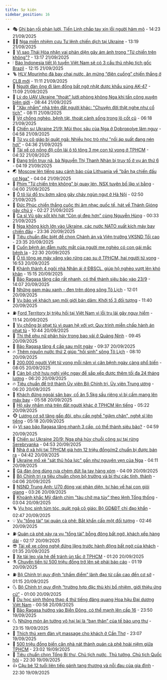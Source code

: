 ```yaml
---
title: Sự kiện
sidebar_position: 16
---
```


<!-- dantri-su-kien:START -->
- 🎭 [Ghi bàn rồi phản lưới, Tiến Linh chắp tay xin lỗi người hâm mộ](https://dantri.com.vn/the-thao/ghi-ban-roi-phan-luoi-tien-linh-chap-tay-xin-loi-nguoi-ham-mo-20250921205602479.htm) - 14:23 21/09/2025
- 👨‍🏫 [Nga miễn nhiệm cựu Tư lệnh chiến dịch tại Ukraine](https://dantri.com.vn/the-gioi/nga-mien-nhiem-cuu-tu-lenh-chien-dich-tai-ukraine-20250921181246528.htm) - 13:19 21/09/2025
- 🌮 [Vì sao Thái Hòa nhận vai phản diện gây ám ảnh trong &quot;Tử chiến trên không&quot;?](https://dantri.com.vn/giai-tri/vi-sao-thai-hoa-nhan-vai-phan-dien-gay-am-anh-trong-tu-chien-tren-khong-20250921143421206.htm) - 13:17 21/09/2025
- 🕯 [Báo Indonesia tiết lộ tuyển Việt Nam sẽ có 3 cầu thủ nhập tịch gốc Brazil](https://dantri.com.vn/the-thao/bao-indonesia-tiet-lo-tuyen-viet-nam-se-co-3-cau-thu-nhap-tich-goc-brazil-20250921184236450.htm) - 12:15 21/09/2025
- 🪜 [HLV Mourinho đá bay chai nước, ăn mừng “điên cuồng” chiến thắng ở CLB mới](https://dantri.com.vn/the-thao/hlv-mourinho-da-bay-chai-nuoc-an-mung-dien-cuong-chien-thang-o-clb-moi-20250921181039849.htm) - 11:11 21/09/2025
- 🐘 [Người đàn ông đi làm đồng bất ngờ nhặt được khẩu súng AK-47](https://dantri.com.vn/thoi-su/nguoi-dan-ong-di-lam-dong-bat-ngo-nhat-duoc-khau-sung-ak-47-20250921173953679.htm) - 11:09 21/09/2025
- 🤔 [Lý do UAV Ukraine &quot;thoát&quot; lưới phòng không Nga khi tấn công xuyên biên giới](https://dantri.com.vn/the-gioi/ly-do-uav-ukraine-thoat-luoi-phong-khong-nga-khi-tan-cong-xuyen-bien-gioi-20250921153600867.htm) - 08:44 21/09/2025
- 🧠 [&quot;Xây nhầm&quot; nhà trên đất người khác: &quot;Chuyện đời thật nghe như cổ tích&quot;](https://dantri.com.vn/ban-doc/xay-nham-nha-tren-dat-nguoi-khac-chuyen-doi-that-nghe-nhu-co-tich-20250921105506589.htm) - 08:11 21/09/2025
- 📝 [Vợ chồng nghèo, bệnh tật, thoát cảnh sống trong lô cốt cũ](https://dantri.com.vn/tam-long-nhan-ai/vo-chong-ngheo-benh-tat-thoat-canh-song-trong-lo-cot-cu-20250921092529280.htm) - 06:18 21/09/2025
- 🦏 [Chiến sự Ukraine 21/9: Mũi thọc sâu của Nga ở Dobropolye lâm nguy](https://dantri.com.vn/the-gioi/chien-su-ukraine-219-mui-thoc-sau-cua-nga-o-dobropolye-lam-nguy-20250921113029412.htm) - 04:58 21/09/2025
- 🥰 [Từ vụ cô giáo bị quật ngã: Nhiều học trò như &quot;nồi áp suất đang nén hơi&quot;](https://dantri.com.vn/giao-duc/tu-vu-co-giao-bi-quat-nga-nhieu-hoc-tro-nhu-noi-ap-suat-dang-nen-hoi-20250921101927415.htm) - 04:36 21/09/2025
- 🤗 [Tài xế có nồng độ cồn lái ô tô tông 3 mẹ con tử vong ở TPHCM](https://dantri.com.vn/thoi-su/tai-xe-co-nong-do-con-lai-o-to-tong-3-me-con-tu-vong-o-tphcm-20250921111217607.htm) - 04:32 21/09/2025
- 🌈 [Đang trốn truy nã, bà Nguyễn Thị Thanh Nhàn bị truy tố ở vụ án thứ 6](https://dantri.com.vn/phap-luat/dang-tron-truy-na-ba-nguyen-thi-thanh-nhan-bi-truy-to-o-vu-an-thu-6-20250921105118286.htm) - 04:19 21/09/2025
- 🌏 [Moscow lên tiếng sau cảnh báo của Lithuania về &quot;bắn hạ chiến đấu cơ Nga&quot;](https://dantri.com.vn/the-gioi/moscow-len-tieng-sau-canh-bao-cua-lithuania-ve-ban-ha-chien-dau-co-nga-20250921104843803.htm) - 04:04 21/09/2025
- 💄 [Phim &quot;Tử chiến trên không&quot; bị quay lén, NSX tuyên bố lập vi bằng](https://dantri.com.vn/giai-tri/phim-tu-chien-tren-khong-bi-quay-len-nsx-tuyen-bo-lap-vi-bang-20250921100528077.htm) - 04:00 21/09/2025
- 👺 [Ô tô lùi đổ trụ bơm xăng gây cháy ngùn ngụt ở Hà Nội](https://dantri.com.vn/thoi-su/o-to-lui-do-tru-bom-xang-gay-chay-ngun-ngut-o-ha-noi-20250921094316921.htm) - 02:50 21/09/2025
- 👹 [Đức Phúc chiến thắng cuộc thi âm nhạc quốc tế, hát về Thánh Gióng gây chú ý](https://dantri.com.vn/giai-tri/duc-phuc-chien-thang-cuoc-thi-am-nhac-quoc-te-hat-ve-thanh-giong-gay-chu-y-20250921083146311.htm) - 02:27 21/09/2025
- 🌊 [Ca sĩ Vũ gây sốt khi hát “Còn gì đẹp hơn” cùng Nguyễn Hùng](https://dantri.com.vn/giai-tri/ca-si-vu-gay-sot-khi-hat-con-gi-dep-hon-cung-nguyen-hung-20250921071335221.htm) - 00:33 21/09/2025
- 🤠 [Nga không kích lớn vào Ukraine, các nước NATO xuất kích máy bay chiến đấu](https://dantri.com.vn/the-gioi/nga-khong-kich-lon-vao-ukraine-cac-nuoc-nato-xuat-kich-may-bay-chien-dau-20250921063425198.htm) - 23:36 20/09/2025
- 🎊 [Tiêu chuẩn đặc biệt để chọn Chánh án và Viện trưởng VKSND Tối cao](https://dantri.com.vn/thoi-su/tieu-chuan-dac-biet-de-chon-chanh-an-va-vien-truong-vksnd-toi-cao-20250920114716862.htm) - 23:35 20/09/2025
- 🐘 [Cuốn bệnh án đẫm nước mắt của người mẹ nghèo có con gái mắc bệnh lạ](https://dantri.com.vn/tam-long-nhan-ai/cuon-benh-an-dam-nuoc-mat-cua-nguoi-me-ngheo-co-con-gai-mac-benh-la-20250920163905239.htm) - 22:30 20/09/2025
- 💂 [Ô tô tông xe máy văng vào rừng cao su ở TPHCM, hai người tử vong](https://dantri.com.vn/thoi-su/o-to-tong-xe-may-vang-vao-rung-cao-su-o-tphcm-hai-nguoi-tu-vong-20250920234912780.htm) - 16:53 20/09/2025
- 👹 [Khánh thành 4 ngôi nhà Nhân ái ở ĐBSCL, giúp hộ nghèo vượt lên khó khăn](https://dantri.com.vn/tam-long-nhan-ai/khanh-thanh-4-ngoi-nha-nhan-ai-o-dbscl-giup-ho-ngheo-vuot-len-kho-khan-20250920102144913.htm) - 15:15 20/09/2025
- 🦒 [Bão Ragasa tăng cấp rất nhanh, có thể thành siêu bão vào 23/9](https://dantri.com.vn/thoi-su/bao-ragasa-tang-cap-rat-nhanh-co-the-thanh-sieu-bao-vao-239-20250920204026512.htm) - 14:07 20/09/2025
- 🗽 [Những gam màu xanh - đen trên dòng sông Tô Lịch](https://dantri.com.vn/thoi-su/nhung-gam-mau-xanh-den-tren-dong-song-to-lich-20250920181926049.htm) - 12:01 20/09/2025
- 💄 [Vụ bảo vệ khách sạn môi giới bán dâm: Khởi tố 3 đối tượng](https://dantri.com.vn/phap-luat/vu-bao-ve-khach-san-moi-gioi-ban-dam-khoi-to-3-doi-tuong-20250920172219362.htm) - 11:40 20/09/2025
- ⛽️ [Ford Territory bị triệu hồi tại Việt Nam vì lỗi trụ lái gây nguy hiểm](https://dantri.com.vn/o-to-xe-may/ford-territory-bi-trieu-hoi-tai-viet-nam-vi-loi-tru-lai-gay-nguy-hiem-20250920165453117.htm) - 11:14 20/09/2025
- 🥷 [Vụ chồng bị phạt tù vì quan hệ với vợ: Quy trình miễn chấp hành án phạt tù](https://dantri.com.vn/phap-luat/vu-chong-bi-phat-tu-vi-quan-he-voi-vo-quy-trinh-mien-chap-hanh-an-phat-tu-20250920170818864.htm) - 10:44 20/09/2025
- 🤖 [Thi thể phụ nữ phân hủy trong bao vải ở Quảng Ninh](https://dantri.com.vn/phap-luat/thi-the-phu-nu-phan-huy-trong-bao-vai-o-quang-ninh-20250920160513599.htm) - 09:45 20/09/2025
- 🌊 [Bão Ragasa tăng 4 cấp sau một ngày](https://dantri.com.vn/thoi-su/bao-ragasa-tang-4-cap-sau-mot-ngay-20250920162617400.htm) - 09:37 20/09/2025
- 🔥 [Thêm nguồn nước thứ 2 giúp &quot;hồi sinh&quot; sông Tô Lịch](https://dantri.com.vn/thoi-su/them-nguon-nuoc-thu-2-giup-hoi-sinh-song-to-lich-20250920144124182.htm) - 08:10 20/09/2025
- 🦏 [200.000 người Việt tử vong mỗi năm vì căn bệnh ngày càng phổ biến](https://dantri.com.vn/suc-khoe/200000-nguoi-viet-tu-vong-moi-nam-vi-can-benh-ngay-cang-pho-bien-20250920150224496.htm) - 08:05 20/09/2025
- 🐘 [Cán bộ chờ hưu nghỉ việc ngay để sắp xếp được thêm tối đa 24 tháng lương](https://dantri.com.vn/noi-vu/can-bo-cho-huu-nghi-viec-ngay-de-sap-xep-duoc-them-toi-da-24-thang-luong-20250920095724097.htm) - 06:20 20/09/2025
- 🔥 [Tiêu chuẩn để trở thành Ủy viên Bộ Chính trị, Ủy viên Trung ương](https://dantri.com.vn/thoi-su/tieu-chuan-de-tro-thanh-uy-vien-bo-chinh-tri-uy-vien-trung-uong-20250920092648353.htm) - 06:20 20/09/2025
- 💼 [Khách đứng ngoài sân bay, cố ăn 5,5kg sầu riêng vì bị cấm mang lên máy bay](https://dantri.com.vn/doi-song/khach-dung-ngoai-san-bay-co-an-55kg-sau-rieng-vi-bi-cam-mang-len-may-bay-20250920122454647.htm) - 05:58 20/09/2025
- 🚀 [Hộ xây nhầm nhà trên đất người khác ở TPHCM lên tiếng](https://dantri.com.vn/thoi-su/ho-xay-nham-nha-tren-dat-nguoi-khac-o-tphcm-len-tieng-20250920120218506.htm) - 05:22 20/09/2025
- 🐵 [Lương cơ sở tăng gấp đôi, phụ cấp nghề &quot;giậm chân&quot;, nghệ sĩ lên tiếng](https://dantri.com.vn/lao-dong-viec-lam/luong-co-so-tang-gap-doi-phu-cap-nghe-giam-chan-nghe-si-len-tieng-20250919095300663.htm) - 05:18 20/09/2025
- 👍 [Vì sao bão Ragasa tăng nhanh 3 cấp, có thể thành siêu bão?](https://dantri.com.vn/thoi-su/vi-sao-bao-ragasa-tang-nhanh-3-cap-co-the-thanh-sieu-bao-20250920114902683.htm) - 04:59 20/09/2025
- 🚦 [Chiến sự Ukraine 20/9: Nga phá hủy chuỗi công sự tại rừng Serebryanka](https://dantri.com.vn/the-gioi/chien-su-ukraine-209-nga-pha-huy-chuoi-cong-su-tai-rung-serebryanka-20250920113137550.htm) - 04:53 20/09/2025
- 🥸 [Nhà ở xã hội tại TPHCM giá hơn 12 triệu đồng/m2 chuẩn bị được bán ra](https://dantri.com.vn/bat-dong-san/nha-o-xa-hoi-tai-tphcm-gia-hon-12-trieu-dongm2-chuan-bi-duoc-ban-ra-20250920102236572.htm) - 04:42 20/09/2025
- 🥷 [Ukraine mổ xẻ &quot;sát thủ hỏa lực&quot; gần như nguyên vẹn của Nga](https://dantri.com.vn/the-gioi/ukraine-mo-xe-sat-thu-hoa-luc-gan-nhu-nguyen-ven-cua-nga-20250920105726111.htm) - 04:11 20/09/2025
- 🤡 [Gã đàn ông dùng rựa chém đứt lìa tay hàng xóm](https://dantri.com.vn/phap-luat/ga-dan-ong-dung-rua-chem-dut-lia-tay-hang-xom-20250920103953034.htm) - 04:09 20/09/2025
- 🥳 [Bộ Chính trị ra tiêu chuẩn chọn bộ trưởng và bí thư các tỉnh, thành](https://dantri.com.vn/thoi-su/bo-chinh-tri-ra-tieu-chuan-chon-bo-truong-va-bi-thu-cac-tinh-thanh-20250920104557117.htm) - 04:06 20/09/2025
- 🤩 [NSND Trung Anh: U70 đóng vai phản diện, tự hào về hai con giỏi giang](https://dantri.com.vn/giai-tri/nsnd-trung-anh-u70-dong-vai-phan-dien-tu-hao-ve-hai-con-gioi-giang-20250920100030698.htm) - 03:26 20/09/2025
- 🎡 [Khoảnh khắc Mỹ đánh chìm &quot;tàu chở ma túy&quot; theo lệnh Tổng thống](https://dantri.com.vn/the-gioi/khoanh-khac-my-danh-chim-tau-cho-ma-tuy-theo-lenh-tong-thong-20250920074913959.htm) - 03:04 20/09/2025
- 🪜 [Vụ học sinh túm tóc, quật ngã cô giáo: Bộ GD&amp;ĐT chỉ đạo khẩn](https://dantri.com.vn/giao-duc/vu-hoc-sinh-tum-toc-quat-nga-co-giao-bo-gddt-chi-dao-khan-20250920094237282.htm) - 02:47 20/09/2025
- 💡 [Vụ &quot;tổng tài&quot; tại quán cà phê: Bắt khẩn cấp một đối tượng](https://dantri.com.vn/phap-luat/vu-tong-tai-tai-quan-ca-phe-bat-khan-cap-mot-doi-tuong-20250920094157632.htm) - 02:46 20/09/2025
- ⛽️ [Quán cà phê xảy ra vụ &quot;tổng tài&quot; bỗng đông bất ngờ, khách xếp hàng dài](https://dantri.com.vn/du-lich/quan-ca-phe-xay-ra-vu-tong-tai-bong-dong-bat-ngo-khach-xep-hang-dai-20250919230847705.htm) - 02:17 20/09/2025
- 😎 [Tài xế xe công nghệ đứng lặng trước hành động bất ngờ của khách](https://dantri.com.vn/lao-dong-viec-lam/tai-xe-xe-cong-nghe-dung-lang-truoc-hanh-dong-bat-ngo-cua-khach-20250919104334249.htm) - 01:35 20/09/2025
- 🗽 [Xe tải leo vỉa hè để tránh ùn tắc ở TPHCM](https://dantri.com.vn/thoi-su/xe-tai-leo-via-he-de-tranh-un-tac-o-tphcm-20250920081614862.htm) - 01:20 20/09/2025
- ⚗️ [Chuyển tiền từ 500 triệu đồng trở lên sẽ phải báo cáo](https://dantri.com.vn/kinh-doanh/chuyen-tien-tu-500-trieu-dong-tro-len-se-phai-bao-cao-20250920081035281.htm) - 01:19 20/09/2025
- ⛽️ [Bộ Chính trị quy định “chấm điểm” lãnh đạo từ cấp cao đến cơ sở](https://dantri.com.vn/thoi-su/bo-chinh-tri-quy-dinh-cham-diem-lanh-dao-tu-cap-cao-den-co-so-20250920071540684.htm) - 01:15 20/09/2025
- 🌜 [Bộ Chính trị quy định “trường hợp đặc thù khi bổ nhiệm, giới thiệu ứng cử”](https://dantri.com.vn/thoi-su/bo-chinh-tri-quy-dinh-truong-hop-dac-thu-khi-bo-nhiem-gioi-thieu-ung-cu-20250919233725375.htm) - 01:00 20/09/2025
- 🦩 [Du học sinh thông thạo 4 thứ tiếng đăng quang Hoa hậu Đại dương Việt Nam](https://dantri.com.vn/giai-tri/du-hoc-sinh-thong-thao-4-thu-tieng-dang-quang-hoa-hau-dai-duong-viet-nam-20250920074453588.htm) - 00:58 20/09/2025
- 🦒 [Bão Ragasa hướng vào Biển Đông, có thể mạnh lên cấp 16](https://dantri.com.vn/thoi-su/bao-ragasa-huong-vao-bien-dong-co-the-manh-len-cap-16-20250920064338883.htm) - 23:50 19/09/2025
- 🌜 [Những món ăn tưởng vô hại lại là “bạn thân” của tế bào ung thư](https://dantri.com.vn/suc-khoe/nhung-mon-an-tuong-vo-hai-lai-la-ban-than-cua-te-bao-ung-thu-20250916105149869.htm) - 23:15 19/09/2025
- 🐎 [Thích thú xem đàn vịt massage cho khách ở Cần Thơ](https://dantri.com.vn/doi-song/thich-thu-xem-dan-vit-massage-cho-khach-o-can-tho-20250918130747125.htm) - 23:07 19/09/2025
- 🌋 [500 triệu đồng biến căn nhà nát thành quán cà phê hoài niệm giữa TPHCM](https://dantri.com.vn/du-lich/500-trieu-dong-bien-can-nha-nat-thanh-quan-ca-phe-hoai-niem-giua-tphcm-20250919124928598.htm) - 23:02 19/09/2025
- 🧰 [Tiêu chuẩn chọn Tổng Bí thư, Chủ tịch nước, Thủ tướng, Chủ tịch Quốc hội](https://dantri.com.vn/thoi-su/tieu-chuan-chon-tong-bi-thu-chu-tich-nuoc-thu-tuong-chu-tich-quoc-hoi-20250919231927172.htm) - 22:30 19/09/2025
- 👍 [Cậu bé 12 tuổi liên tiếp gánh tang thương và nỗi đau của gia đình](https://dantri.com.vn/tam-long-nhan-ai/cau-be-12-tuoi-lien-tiep-ganh-tang-thuong-va-noi-dau-cua-gia-dinh-20250919083114599.htm) - 22:30 19/09/2025<!-- dantri-su-kien:END -->
